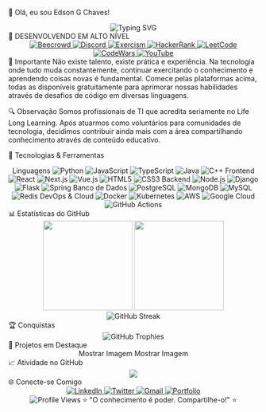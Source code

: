 👋 Olá, eu sou Edson G Chaves!
<div align="center"> <img src="https://readme-typing-svg.herokuapp.com?font=Fira+Code&size=22&duration=3000&pause=1000&color=36BCF7&center=true&vCenter=true&width=600&lines=Desenvolvedor+Full+Stack;Apaixonado+por+Tecnologia;Sempre+Aprendendo+Algo+Novo" alt="Typing SVG" /> </div>
🎯 DESENVOLVENDO EM ALTO NÍVEL
<div align="center"> <!-- Badges de plataformas --> <a href="https://beecrowd.com.br/judge/pt/profile/SEUUSUARIO"> <img src="https://img.shields.io/badge/BEECROWD-1E1E1E?style=for-the-badge&logo=beecrowd&logoColor=white" alt="Beecrowd"/> </a> <a href="https://discord.gg/SEUSERVIDOR"> <img src="https://img.shields.io/badge/DISCORD-5865F2?style=for-the-badge&logo=discord&logoColor=white" alt="Discord"/> </a> <a href="https://exercism.org/profiles/SEUUSUARIO"> <img src="https://img.shields.io/badge/EXERCISM-009CAB?style=for-the-badge&logo=exercism&logoColor=white" alt="Exercism"/> </a> <a href="https://www.hackerrank.com/SEUUSUARIO"> <img src="https://img.shields.io/badge/HACKERRANK-2EC866?style=for-the-badge&logo=hackerrank&logoColor=white" alt="HackerRank"/> </a> <a href="https://leetcode.com/SEUUSUARIO"> <img src="https://img.shields.io/badge/LEETCODE-FFA116?style=for-the-badge&logo=leetcode&logoColor=white" alt="LeetCode"/> </a> <a href="https://www.codewars.com/users/SEUUSUARIO"> <img src="https://img.shields.io/badge/CODEWARS-B1361E?style=for-the-badge&logo=codewars&logoColor=white" alt="CodeWars"/> </a> <a href="https://youtube.com/@SEUCANAL"> <img src="https://img.shields.io/badge/YOUTUBE-FF0000?style=for-the-badge&logo=youtube&logoColor=white" alt="YouTube"/> </a> </div>
📌 Importante
Não existe talento, existe prática e experiência. Na tecnologia onde tudo muda constantemente, continuar exercitando o conhecimento e aprendendo coisas novas é fundamental. Comece pelas plataformas acima, todas as disponíveis gratuitamente para aprimorar nossas habilidades através de desafios de código em diversas linguagens.

🔍 Observação
Somos profissionais de TI que acredita seriamente no Life Long Learning. Após atuarmos como voluntários para comunidades de tecnologia, decidimos contribuir ainda mais com a área compartilhando conhecimento através de conteúdo educativo.

🚀 Tecnologias & Ferramentas
<div align="center">
Linguagens
<img src="https://img.shields.io/badge/Python-3776AB?style=for-the-badge&logo=python&logoColor=white" alt="Python"/> <img src="https://img.shields.io/badge/JavaScript-F7DF1E?style=for-the-badge&logo=javascript&logoColor=black" alt="JavaScript"/> <img src="https://img.shields.io/badge/TypeScript-007ACC?style=for-the-badge&logo=typescript&logoColor=white" alt="TypeScript"/> <img src="https://img.shields.io/badge/Java-ED8B00?style=for-the-badge&logo=openjdk&logoColor=white" alt="Java"/> <img src="https://img.shields.io/badge/C%2B%2B-00599C?style=for-the-badge&logo=c%2B%2B&logoColor=white" alt="C++"/>
Frontend
<img src="https://img.shields.io/badge/React-20232A?style=for-the-badge&logo=react&logoColor=61DAFB" alt="React"/> <img src="https://img.shields.io/badge/Next.js-000000?style=for-the-badge&logo=nextdotjs&logoColor=white" alt="Next.js"/> <img src="https://img.shields.io/badge/Vue.js-35495E?style=for-the-badge&logo=vuedotjs&logoColor=4FC08D" alt="Vue.js"/> <img src="https://img.shields.io/badge/HTML5-E34F26?style=for-the-badge&logo=html5&logoColor=white" alt="HTML5"/> <img src="https://img.shields.io/badge/CSS3-1572B6?style=for-the-badge&logo=css3&logoColor=white" alt="CSS3"/>
Backend
<img src="https://img.shields.io/badge/Node.js-43853D?style=for-the-badge&logo=node.js&logoColor=white" alt="Node.js"/> <img src="https://img.shields.io/badge/Django-092E20?style=for-the-badge&logo=django&logoColor=white" alt="Django"/> <img src="https://img.shields.io/badge/Flask-000000?style=for-the-badge&logo=flask&logoColor=white" alt="Flask"/> <img src="https://img.shields.io/badge/Spring-6DB33F?style=for-the-badge&logo=spring&logoColor=white" alt="Spring"/>
Banco de Dados
<img src="https://img.shields.io/badge/PostgreSQL-316192?style=for-the-badge&logo=postgresql&logoColor=white" alt="PostgreSQL"/> <img src="https://img.shields.io/badge/MongoDB-4EA94B?style=for-the-badge&logo=mongodb&logoColor=white" alt="MongoDB"/> <img src="https://img.shields.io/badge/MySQL-005C84?style=for-the-badge&logo=mysql&logoColor=white" alt="MySQL"/> <img src="https://img.shields.io/badge/Redis-DC382D?style=for-the-badge&logo=redis&logoColor=white" alt="Redis"/>
DevOps & Cloud
<img src="https://img.shields.io/badge/Docker-2496ED?style=for-the-badge&logo=docker&logoColor=white" alt="Docker"/> <img src="https://img.shields.io/badge/Kubernetes-326CE5?style=for-the-badge&logo=kubernetes&logoColor=white" alt="Kubernetes"/> <img src="https://img.shields.io/badge/AWS-232F3E?style=for-the-badge&logo=amazon-aws&logoColor=white" alt="AWS"/> <img src="https://img.shields.io/badge/Google_Cloud-4285F4?style=for-the-badge&logo=google-cloud&logoColor=white" alt="Google Cloud"/> <img src="https://img.shields.io/badge/GitHub_Actions-2088FF?style=for-the-badge&logo=github-actions&logoColor=white" alt="GitHub Actions"/> </div>
📊 Estatísticas do GitHub
<div align="center"> <img height="180em" src="https://github-readme-stats.vercel.app/api?username=SEUUSUARIO&show_icons=true&theme=dark&include_all_commits=true&count_private=true"/> <img height="180em" src="https://github-readme-stats.vercel.app/api/top-langs/?username=SEUUSUARIO&layout=compact&langs_count=7&theme=dark"/> </div> <div align="center"> <img src="https://github-readme-streak-stats.herokuapp.com/?user=SEUUSUARIO&theme=dark" alt="GitHub Streak" /> </div>
🏆 Conquistas
<div align="center"> <img src="https://github-profile-trophy.vercel.app/?username=SEUUSUARIO&theme=onedark&column=7" alt="GitHub Trophies" /> </div>
💼 Projetos em Destaque
<div align="center">
Mostrar Imagem
Mostrar Imagem

</div>
📈 Atividade no GitHub
<div align="center"> <img src="https://activity-graph.herokuapp.com/graph?username=SEUUSUARIO&theme=react-dark&bg_color=20232a&hide_border=true" /> </div>
🌐 Conecte-se Comigo
<div align="center"> <a href="https://linkedin.com/in/SEUUSUARIO"> <img src="https://img.shields.io/badge/LinkedIn-0077B5?style=for-the-badge&logo=linkedin&logoColor=white" alt="LinkedIn"/> </a> <a href="https://twitter.com/SEUUSUARIO"> <img src="https://img.shields.io/badge/Twitter-1DA1F2?style=for-the-badge&logo=twitter&logoColor=white" alt="Twitter"/> </a> <a href="mailto:SEUEMAIL@gmail.com"> <img src="https://img.shields.io/badge/Gmail-D14836?style=for-the-badge&logo=gmail&logoColor=white" alt="Gmail"/> </a> <a href="https://SEUPORTFOLIO.com"> <img src="https://img.shields.io/badge/Portfolio-FF5722?style=for-the-badge&logo=google-chrome&logoColor=white" alt="Portfolio"/> </a> </div>
<div align="center"> <img src="https://komarev.com/ghpvc/?username=SEUUSUARIO&color=blue&style=flat" alt="Profile Views" />
⭐ "O conhecimento é poder. Compartilhe-o!" ⭐

</div>
